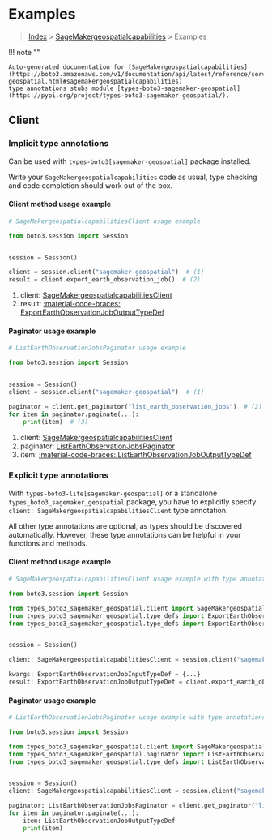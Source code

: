 # Examples

> [Index](../README.md) > [SageMakergeospatialcapabilities](./README.md) > Examples

!!! note ""

    Auto-generated documentation for [SageMakergeospatialcapabilities](https://boto3.amazonaws.com/v1/documentation/api/latest/reference/services/sagemaker-geospatial.html#sagemakergeospatialcapabilities)
    type annotations stubs module [types-boto3-sagemaker-geospatial](https://pypi.org/project/types-boto3-sagemaker-geospatial/).

## Client

### Implicit type annotations

Can be used with `types-boto3[sagemaker-geospatial]` package installed.

Write your `SageMakergeospatialcapabilities` code as usual,
type checking and code completion should work out of the box.


#### Client method usage example

```python
# SageMakergeospatialcapabilitiesClient usage example

from boto3.session import Session


session = Session()

client = session.client("sagemaker-geospatial")  # (1)
result = client.export_earth_observation_job()  # (2)
```

1. client: [SageMakergeospatialcapabilitiesClient](./client.md)
2. result: [:material-code-braces: ExportEarthObservationJobOutputTypeDef](./type_defs.md#exportearthobservationjoboutputtypedef)



#### Paginator usage example

```python
# ListEarthObservationJobsPaginator usage example

from boto3.session import Session


session = Session()
client = session.client("sagemaker-geospatial")  # (1)

paginator = client.get_paginator("list_earth_observation_jobs")  # (2)
for item in paginator.paginate(...):
    print(item)  # (3)
```

1. client: [SageMakergeospatialcapabilitiesClient](./client.md)
2. paginator: [ListEarthObservationJobsPaginator](./paginators.md#listearthobservationjobspaginator)
3. item: [:material-code-braces: ListEarthObservationJobOutputTypeDef](./type_defs.md#listearthobservationjoboutputtypedef)




### Explicit type annotations

With `types-boto3-lite[sagemaker-geospatial]`
or a standalone `types_boto3_sagemaker_geospatial` package, you have to explicitly specify `client: SageMakergeospatialcapabilitiesClient` type annotation.

All other type annotations are optional, as types should be discovered automatically.
However, these type annotations can be helpful in your functions and methods.


#### Client method usage example

```python
# SageMakergeospatialcapabilitiesClient usage example with type annotations

from boto3.session import Session

from types_boto3_sagemaker_geospatial.client import SageMakergeospatialcapabilitiesClient
from types_boto3_sagemaker_geospatial.type_defs import ExportEarthObservationJobOutputTypeDef
from types_boto3_sagemaker_geospatial.type_defs import ExportEarthObservationJobInputTypeDef


session = Session()

client: SageMakergeospatialcapabilitiesClient = session.client("sagemaker-geospatial")

kwargs: ExportEarthObservationJobInputTypeDef = {...}
result: ExportEarthObservationJobOutputTypeDef = client.export_earth_observation_job(**kwargs)
```



#### Paginator usage example

```python
# ListEarthObservationJobsPaginator usage example with type annotations

from boto3.session import Session

from types_boto3_sagemaker_geospatial.client import SageMakergeospatialcapabilitiesClient
from types_boto3_sagemaker_geospatial.paginator import ListEarthObservationJobsPaginator
from types_boto3_sagemaker_geospatial.type_defs import ListEarthObservationJobOutputTypeDef


session = Session()
client: SageMakergeospatialcapabilitiesClient = session.client("sagemaker-geospatial")

paginator: ListEarthObservationJobsPaginator = client.get_paginator("list_earth_observation_jobs")
for item in paginator.paginate(...):
    item: ListEarthObservationJobOutputTypeDef
    print(item)
```





